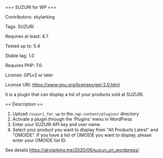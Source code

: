 === SUZURI for WP ===

Contributors: skylarking

Tags: SUZURI

Requires at least: 4.7

Tested up to: 5.4

Stable tag: 1.0

Requires PHP: 7.0

License: GPLv2 or later

License URI: https://www.gnu.org/licenses/gpl-2.0.html

It is a plugin that can display a list of your products sold at SUZURI.

== Description ==

1. Upload `/suzuri_for_wp` to the `/wp-content/plugins/` directory
2. Activate a plugin through the ‘Plugins’ menu in WordPress
3. Enter your SUZURI API key and user name.
4. Select your product you want to display from "All Products Latest" and "OMOIDE". If you have a list of OMOIDE you want to display, please enter your OMOIDE list ID.

See details https://skylarking.me/2020/06/suzuri_on_wordpress/
 

